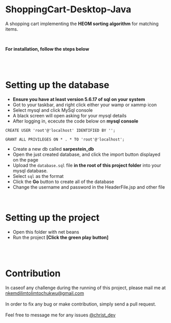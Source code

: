 # ShoppingCart-Desktop-Java
A shopping cart implementing the **HEOM sorting algorithm** for matching items.

<br>

**For installation, follow the steps below**

<br><br>
# Setting up the database
* **Ensure you have at least version 5.6.17 of sql on your system**
* Got to your taskbar, and right click either your wamp or xammp icon
* Select mysql and click MySql console
* A black screen will open asking for your mysql details
* After logging in, ececute the code below on **mysql console**

```mysql 
CREATE USER 'root'@'localhost' IDENTIFIED BY '';

GRANT ALL PRIVILEGES ON * . * TO 'root'@'localhost';
```


* Create a new db called **sarpestein_db**
* Open the just created database, and click the import button displayed on the page
* Upload the ```database.sql``` file **in the root of this project folder** into your mysql database.
* Select ```sql``` as the format
* Click the **Go** button to create all of the database
* Change the username and password in the HeaderFile.jsp and other file

<br>

# Setting up the project
* Open this folder with net beans
* Run the project **[Click the green play button]**


<br><br>
# Contribution
In caseof any challenge during the running of this project, please mail me at nkemdilimtolimtochukwu@gmail.com
<br><br>
In order to fix any bug or make contribution, simply send a pull request.
<br><br>
Feel free to message me for any issues  [@christ_dev](https://twitter.com/christs_dev)
